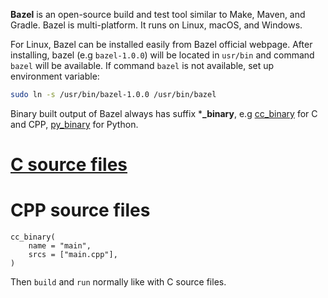 **Bazel** is an open-source build and test tool similar to Make, Maven, and Gradle. Bazel is multi-platform. It runs on Linux, macOS, and Windows. 

For Linux, Bazel can be installed easily from Bazel official webpage. After installing, bazel (e.g ``bazel-1.0.0``) will be located in ``usr/bin`` and command ``bazel`` will be available. If command ``bazel`` is not available, set up environment variable:

```sh
sudo ln -s /usr/bin/bazel-1.0.0 /usr/bin/bazel
```

Binary built output of Bazel always has suffix ***_binary**, e.g [cc_binary](https://github.com/TranPhucVinh/C/blob/master/Environment/Bazel.md) for C and CPP, [py_binary](https://github.com/TranPhucVinh/Python/tree/master/Introduction#bazel) for Python.

# [C source files](https://github.com/TranPhucVinh/C/blob/master/Environment/Bazel.md)
# CPP source files

```
cc_binary(
    name = "main",
    srcs = ["main.cpp"],
)
```

Then ``build`` and ``run`` normally like with C source files.
